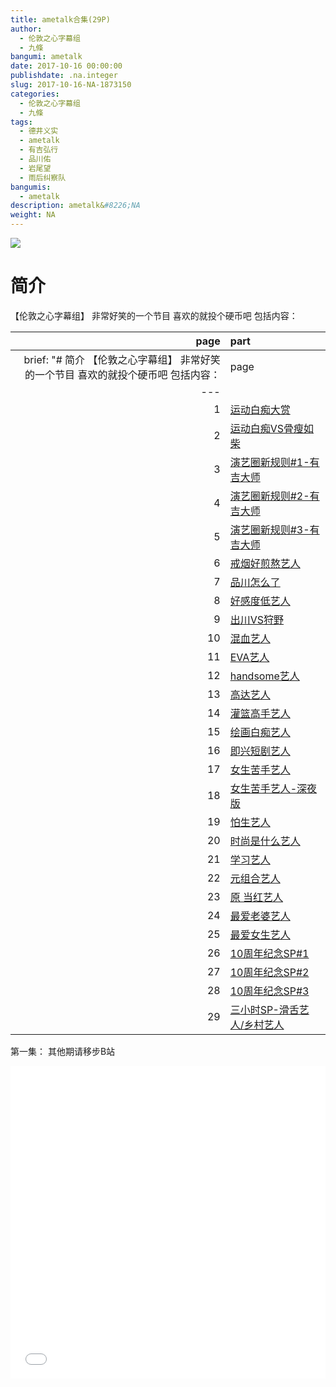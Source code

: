 ```yaml
---
title: ametalk合集(29P)
author:
  - 伦敦之心字幕组
  - 九條
bangumi: ametalk
date: 2017-10-16 00:00:00
publishdate: .na.integer
slug: 2017-10-16-NA-1873150
categories:
  - 伦敦之心字幕组
  - 九條
tags:
  - 德井义实
  - ametalk
  - 有吉弘行
  - 品川佑
  - 岩尾望
  - 雨后纠察队
bangumis:
  - ametalk
description: ametalk&#8226;NA
weight: NA
---
```


![](https://i.imgur.com/DOcMM4R.jpg)

# 简介  
【伦敦之心字幕组】 非常好笑的一个节目 喜欢的就投个硬币吧
包括内容：

| page|part                                                                            |
|----:|:----------------------------------------------------------------------------
brief: "# 简介 【伦敦之心字幕组】 非常好笑的一个节目 喜欢的就投个硬币吧 包括内容： | page|part | |----:|:-------------------------------------------------------------------------------| | 1|"
---|
|    1|[运动白痴大赏](https://www.bilibili.com/video/av1873150/#page=1)                |
|    2|[运动白痴VS骨瘦如柴](https://www.bilibili.com/video/av1873150/#page=2)          |
|    3|[演艺圈新规则#1-有吉大师](https://www.bilibili.com/video/av1873150/#page=3)     |
|    4|[演艺圈新规则#2-有吉大师](https://www.bilibili.com/video/av1873150/#page=4)     |
|    5|[演艺圈新规则#3-有吉大师](https://www.bilibili.com/video/av1873150/#page=5)     |
|    6|[戒烟好煎熬艺人](https://www.bilibili.com/video/av1873150/#page=6)              |
|    7|[品川怎么了](https://www.bilibili.com/video/av1873150/#page=7)                  |
|    8|[好感度低艺人](https://www.bilibili.com/video/av1873150/#page=8)                |
|    9|[出川VS狩野](https://www.bilibili.com/video/av1873150/#page=9)                  |
|   10|[混血艺人](https://www.bilibili.com/video/av1873150/#page=10)                   |
|   11|[EVA艺人](https://www.bilibili.com/video/av1873150/#page=11)                    |
|   12|[handsome艺人](https://www.bilibili.com/video/av1873150/#page=12)               |
|   13|[高达艺人](https://www.bilibili.com/video/av1873150/#page=13)                   |
|   14|[灌篮高手艺人](https://www.bilibili.com/video/av1873150/#page=14)               |
|   15|[绘画白痴艺人](https://www.bilibili.com/video/av1873150/#page=15)               |
|   16|[即兴短剧艺人](https://www.bilibili.com/video/av1873150/#page=16)               |
|   17|[女生苦手艺人](https://www.bilibili.com/video/av1873150/#page=17)               |
|   18|[女生苦手艺人-深夜版](https://www.bilibili.com/video/av1873150/#page=18)        |
|   19|[怕生艺人](https://www.bilibili.com/video/av1873150/#page=19)                   |
|   20|[时尚是什么艺人](https://www.bilibili.com/video/av1873150/#page=20)             |
|   21|[学习艺人](https://www.bilibili.com/video/av1873150/#page=21)                   |
|   22|[元组合艺人](https://www.bilibili.com/video/av1873150/#page=22)                 |
|   23|[原 当红艺人](https://www.bilibili.com/video/av1873150/#page=23)                |
|   24|[最爱老婆艺人](https://www.bilibili.com/video/av1873150/#page=24)               |
|   25|[最爱女生艺人](https://www.bilibili.com/video/av1873150/#page=25)               |
|   26|[10周年纪念SP#1](https://www.bilibili.com/video/av1873150/#page=26)             |
|   27|[10周年纪念SP#2](https://www.bilibili.com/video/av1873150/#page=27)             |
|   28|[10周年纪念SP#3](https://www.bilibili.com/video/av1873150/#page=28)             |
|   29|[三小时SP-滑舌艺人/乡村艺人](https://www.bilibili.com/video/av1873150/#page=29) |


第一集： 其他期请移步B站

<div class="vcontainer">  <iframe class='video' src="//www.bilibili.com/blackboard/player.html?aid=1873150" width="100%" height="500" frameborder="0" allowfullscreen="allowfullscreen"></iframe></div>
